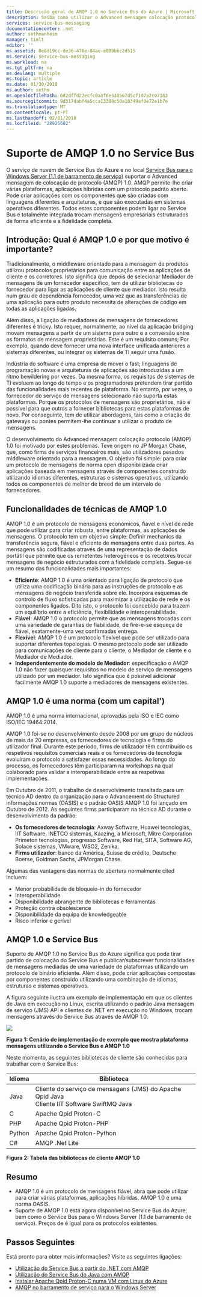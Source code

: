 ```yaml
---
title: Descrição geral de AMQP 1.0 no Service Bus do Azure | Microsoft Docs
description: Saiba como utilizar o Advanced mensagem colocação protocolo (AMQP) 1.0 no Azure.
services: service-bus-messaging
documentationcenter: .net
author: sethmanheim
manager: timlt
editor: ''
ms.assetid: 0e8d19cc-de36-478e-84ae-e089bbc2d515
ms.service: service-bus-messaging
ms.workload: na
ms.tgt_pltfrm: na
ms.devlang: multiple
ms.topic: article
ms.date: 01/30/2018
ms.author: sethm
ms.openlocfilehash: 6d2dffd22ecfc0aaf6e338567d5cf107a2c07383
ms.sourcegitcommit: 9d317dabf4a5cca13308c50a10349af0e72e1b7e
ms.translationtype: MT
ms.contentlocale: pt-PT
ms.lasthandoff: 02/01/2018
ms.locfileid: "28926602"
---
```

# <a name="amqp-10-support-in-service-bus"></a>Suporte de AMQP 1.0 no Service Bus
O serviço de nuvem de Service Bus do Azure e no local [Service Bus para o Windows Server (1.1 de barramento de serviço)](https://msdn.microsoft.com/library/dn282144.aspx) suportar o Advanced mensagem de colocação de protocolo (AMQP) 1.0. AMQP permite-lhe criar várias plataformas, aplicações híbridas com um protocolo padrão aberto. Pode criar aplicações com os componentes que são criadas com linguagens diferentes e arquiteturas, e que são executadas em sistemas operativos diferentes. Todos estes componentes podem ligar ao Service Bus e totalmente integrada trocam mensagens empresariais estruturados de forma eficiente e a fidelidade completa.

## <a name="introduction-what-is-amqp-10-and-why-is-it-important"></a>Introdução: Qual é AMQP 1.0 e por que motivo é importante?
Tradicionalmente, o middleware orientado para a mensagem de produtos utilizou protocolos proprietários para comunicação entre as aplicações de cliente e os corretores. Isto significa que depois de selecionar Mediador de mensagens de um fornecedor específico, tem de utilizar bibliotecas do fornecedor para ligar as aplicações de cliente que mediador. Isto resulta num grau de dependência fornecedor, uma vez que as transferências de uma aplicação para outro produto necessita de alterações de código em todas as aplicações ligadas. 

Além disso, a ligação de mediadores de mensagens de fornecedores diferentes é tricky. Isto requer, normalmente, ao nível da aplicação bridging movam mensagens a partir de um sistema para outro e a conversão entre os formatos de mensagem proprietárias. Este é um requisito comuns; Por exemplo, quando deve fornecer uma nova interface unificada anteriores a sistemas diferentes, ou integrar os sistemas de TI seguir uma fusão.

Indústria do software é uma empresa de mover o fast; linguagens de programação novas e arquiteturas de aplicações são introduzidas a um ritmo bewildering por vezes. Da mesma forma, os requisitos de sistemas de TI evoluem ao longo do tempo e os programadores pretendem tirar partido das funcionalidades mais recentes de plataforma. No entanto, por vezes, o fornecedor do serviço de mensagens selecionado não suporta estas plataformas. Porque os protocolos de mensagens são proprietários, não é possível para que outros a fornecer bibliotecas para estas plataformas de novo. Por conseguinte, tem de utilizar abordagens, tais como a criação de gateways ou pontes permitem-lhe continuar a utilizar o produto de mensagens.

O desenvolvimento do Advanced mensagem colocação protocolo (AMQP) 1.0 foi motivado por estes problemas. Teve origem no JP Morgan Chase, que, como firms de serviços financeiros mais, são utilizadores pesados middleware orientado para a mensagem. O objetivo foi simple: para criar um protocolo de mensagens de norma open disponibilizada criar aplicações baseada em mensagens através de componentes construido utilizando idiomas diferentes, estruturas e sistemas operativos, utilizando todos os componentes de melhor de breed de um intervalo de fornecedores.

## <a name="amqp-10-technical-features"></a>Funcionalidades de técnicas de AMQP 1.0
AMQP 1.0 é um protocolo de mensagens económicos, fiável e nível de rede que pode utilizar para criar robusta, entre plataformas, as aplicações de mensagens. O protocolo tem um objetivo simple: Definir mechanics da transferência segura, fiável e eficiente de mensagens entre duas partes. As mensagens são codificadas através de uma representação de dados portátil que permite que os remetentes heterogéneos e os recetores trocar mensagens de negócio estruturados com a fidelidade completa. Segue-se um resumo das funcionalidades mais importantes:

* **Eficiente**: AMQP 1.0 é uma orientado para ligação de protocolo que utiliza uma codificação binária para as instruções de protocolo e as mensagens de negócio transferida sobre ele. Incorpora esquemas de controlo de fluxo sofisticadas para maximizar a utilização de rede e os componentes ligados. Dito isto, o protocolo foi concebido para trazem um equilíbrio entre a eficiência, flexibilidade e interoperabilidade.
* **Fiável**: AMQP 1.0 o protocolo permite que as mensagens trocadas com uma variedade de garantias de fiabilidade, de fire-e-se esqueça de fiável, exatamente-uma vez confirmadas entrega.
* **Flexível**: AMQP 1.0 é um protocolo flexível que pode ser utilizado para suportar diferentes topologias. O mesmo protocolo pode ser utilizado para comunicações de cliente para o cliente, o Mediador de cliente e o Mediador de Mediador.
* **Independentemente do modelo de Mediador**: especificação o AMQP 1.0 não fazer quaisquer requisitos no modelo de serviço de mensagens utilizado por um mediador. Isto significa que é possível adicionar facilmente AMQP 1.0 suporte a mediadores de mensagens existentes.

## <a name="amqp-10-is-a-standard-with-a-capital-s"></a>AMQP 1.0 é uma norma (com um capital')
AMQP 1.0 é uma norma internacional, aprovadas pela ISO e IEC como ISO/IEC 19464:2014.

AMQP 1.0 foi-se no desenvolvimento desde 2008 por um grupo de núcleos de mais de 20 empresas, os fornecedores de tecnologia e firms do utilizador final. Durante este período, firms de utilizador têm contribuído os respetivos requisitos comerciais reais e os fornecedores de tecnologia evoluíram o protocolo a satisfazer essas necessidades. Ao longo do processo, os fornecedores têm participaram na workshops na qual colaborado para validar a interoperabilidade entre as respetivas implementações.

Em Outubro de 2011, o trabalho de desenvolvimento transitado para um técnico AD dentro da organização para o Advancement do Structured informações normas (OASIS) e o padrão OASIS AMQP 1.0 foi lançado em Outubro de 2012. As seguintes firms participaram na técnica AD durante o desenvolvimento da padrão:

* **Os fornecedores de tecnologia**: Axway Software, Huawei tecnologias, IIT Software, INETCO sistemas, Kaazing, a Microsoft, Mitre Corporation Primeton tecnologias, progresso Software, Red Hat, SITA, Software AG, Solace sistemas, VMware, WSO2, Zenika.
* **Firms utilizador**: banco da América, Suisse de crédito, Deutsche Boerse, Goldman Sachs, JPMorgan Chase.

Algumas das vantagens das normas de abertura normalmente cited incluem:

* Menor probabilidade de bloqueio-in do fornecedor
* Interoperabilidade
* Disponibilidade abrangente de bibliotecas e ferramentas
* Proteção contra obsolescence
* Disponibilidade da equipa de knowledgeable
* Risco inferior e gerível

## <a name="amqp-10-and-service-bus"></a>AMQP 1.0 e Service Bus
Suporte de AMQP 1.0 no Service Bus do Azure significa que pode tirar partido de colocação do Service Bus e publicar/subscrever funcionalidades de mensagens mediadas de uma variedade de plataformas utilizando um protocolo de binário eficiente. Além disso, pode criar aplicações compostas por componentes construido utilizando uma combinação de idiomas, estruturas e sistemas operativos.

A figura seguinte ilustra um exemplo de implementação em que os clientes de Java em execução no Linux, escrita utilizando o padrão Java mensagem de serviço (JMS) API e clientes de .NET em execução no Windows, trocam mensagens através do Service Bus através de AMQP 1.0.

![][0]

**Figura 1: Cenário de implementação de exemplo que mostra plataforma mensagens utilizando o Service Bus e AMQP 1.0**

Neste momento, as seguintes bibliotecas de cliente são conhecidas para trabalhar com o Service Bus:

| Idioma | Biblioteca |
| --- | --- |
| Java |Cliente do serviço de mensagens (JMS) do Apache Qpid Java<br/>Cliente IIT Software SwiftMQ Java |
| C |Apache Qpid Proton-C |
| PHP |Apache Qpid Proton-PHP |
| Python |Apache Qpid Proton-Python |
| C# |AMQP .Net Lite |

**Figura 2: Tabela das bibliotecas de cliente AMQP 1.0**

## <a name="summary"></a>Resumo
* AMQP 1.0 é um protocolo de mensagens fiável, abra que pode utilizar para criar várias plataformas, aplicações híbridas. AMQP 1.0 é uma norma OASIS.
* Suporte de AMQP 1.0 está agora disponível no Service Bus do Azure, bem como o Service Bus para o Windows Server (1.1 de barramento de serviço). Preços de é igual para os protocolos existentes.

## <a name="next-steps"></a>Passos Seguintes
Está pronto para obter mais informações? Visite as seguintes ligações:

* [Utilização do Service Bus a partir do .NET com AMQP]
* [Utilização do Service Bus do Java com AMQP]
* [Instalar Apache Qpid Proton-C numa VM com Linux do Azure]
* [AMQP no barramento de serviço para o Windows Server]

[0]: ./media/service-bus-amqp-overview/service-bus-amqp-1.png
[Utilização do Service Bus a partir do .NET com AMQP]: service-bus-amqp-dotnet.md
[Utilização do Service Bus do Java com AMQP]: service-bus-amqp-java.md
[Instalar Apache Qpid Proton-C numa VM com Linux do Azure]: service-bus-amqp-apache.md
[AMQP no barramento de serviço para o Windows Server]: https://msdn.microsoft.com/library/dn574799.aspx
